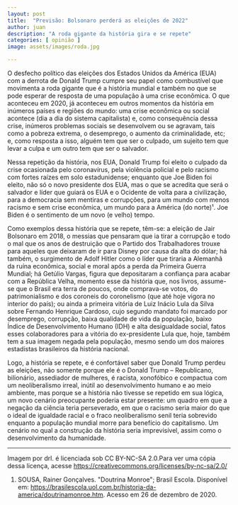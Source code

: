 ```yaml
---
layout: post
title:  "Previsão: Bolsonaro perderá as eleições de 2022"
author: juan
description: "A roda gigante da história gira e se repete"
categories: [ opinião ]
image: assets/images/roda.jpg

---
```

O desfecho político das eleições dos Estados Unidos da América (EUA) com a derrota de Donald Trump cumpre seu papel como combustível que movimenta a roda gigante que é a história mundial e também no que se pode esperar de resposta de uma população à uma crise econômica. O que aconteceu em 2020, já aconteceu em outros momentos da história em inúmeros países e regiões do mundo: uma crise econômica ou social acontece (dia a dia do sistema capitalista) e, como consequência dessa crise, inúmeros problemas sociais se desenvolvem ou se agravam, tais como a pobreza extrema, o desemprego, o aumento da criminalidade, etc; e, como resposta a isso, alguém tem que ser o culpado, um sujeito tem que levar a culpa e um outro tem que ser o salvador.

Nessa repetição da história, nos EUA, Donald Trump foi eleito o culpado da crise ocasionada pelo coronavírus, pela violência policial e pelo racismo com fortes raízes em solo estadunidense; enquanto que Joe Biden foi eleito, não só o novo presidente dos EUA, mas o que se acredita que será o salvador e líder que guiará os EUA e o Ocidente de volta para a civilização, para a democracia sem mentiras e corrupções, para um mundo com menos racismo e sem crise econômica, um mundo para a América (do norte)¹. Joe Biden é o sentimento de um novo (e velho) tempo.

Como exemplos dessa história que se repete, têm-se: a eleição de Jair Bolsonaro em 2018, o messias que pensaram que ia tirar a corrupção e todo o mal que os anos de destruição que o Partido dos Trabalhadores trouxe para aqueles que deixaram de ir para Disney por causa da alta do dólar; há também, o surgimento de Adolf Hitler como o líder que tiraria a Alemanhã da ruína econômica, social e moral após a perda da Primeira Guerra Mundial; há Getúlio Vargas, figura que depositaram a confiança para acabar com a República Velha, momento esse da história que, nos livros, assume-se que o Brasil era terra de poucos, onde comprava-se votos, do patrimonialismo e dos coroneis do coronelismo (que até hoje vigora no interior do país); ou ainda a primeira vitória de Luiz Inácio Lula da Silva sobre Fernando Henrique Cardoso, cujo segundo mandato foi marcado por desemprego, corrupção, baixa qualidade de vida da população, baixo Índice de Desenvolvimento Humano (IDH) e alta desigualdade social, fatos esses colaboradores para a vitória do ex-presidente Lula que, hoje, também tem a sua imagem negada pela população, mesmo sendo um dos maiores estadistas brasileiros da história nacional.

Logo, a história se repete, e é confortável saber que Donald Trump perdeu as eleições, não somente porque ele é o Donald Trump – Republicano, bilionário, assediador de mulheres, é racista, xonofóbico e compactua com um neoliberalismo irreal, inútil ao desenvolvimento humano e ao meio ambiente, mas porque se a história não tivesse se repetido em sua lógica, um novo cenário preocupante poderia estar presente: um quadro em que a negação da ciência teria perseverado, em que o racismo seria maior do que o ideal de igualdade racial e o fraco neoliberalismo senil teria sobrevido enquanto a população mundial morre para benefício do capitalismo. Um cenário no qual a construção da história seria imprevisível, assim como o desenvolvimento da humanidade.


---
Imagem por drl. é licenciada sob CC BY-NC-SA 2.0.Para ver uma cópia dessa licença, acesse https://creativecommons.org/licenses/by-nc-sa/2.0/

1. SOUSA, Rainer Gonçalves. "Doutrina Monroe"; Brasil Escola. Disponível em: https://brasilescola.uol.com.br/historia-da-america/doutrinamonroe.htm. Acesso em 26 de dezembro de 2020.
